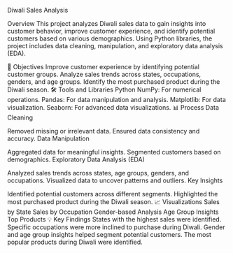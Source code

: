 Diwali Sales Analysis

 Overview
This project analyzes Diwali sales data to gain insights into customer behavior, improve customer experience,
and identify potential customers based on various demographics. Using Python libraries, the project includes data cleaning, manipulation, and exploratory data analysis (EDA).

🚀 Objectives
Improve customer experience by identifying potential customer groups.
Analyze sales trends across states, occupations, genders, and age groups.
Identify the most purchased product during the Diwali season.
🛠️ Tools and Libraries
Python
NumPy: For numerical operations.
Pandas: For data manipulation and analysis.
Matplotlib: For data visualization.
Seaborn: For advanced data visualizations.
📊 Process
Data Cleaning

Removed missing or irrelevant data.
Ensured data consistency and accuracy.
Data Manipulation

Aggregated data for meaningful insights.
Segmented customers based on demographics.
Exploratory Data Analysis (EDA)

Analyzed sales trends across states, age groups, genders, and occupations.
Visualized data to uncover patterns and outliers.
Key Insights

Identified potential customers across different segments.
Highlighted the most purchased product during the Diwali season.
📈 Visualizations
Sales by State
Sales by Occupation
Gender-based Analysis
Age Group Insights
Top Products
💡 Key Findings
States with the highest sales were identified.
Specific occupations were more inclined to purchase during Diwali.
Gender and age group insights helped segment potential customers.
The most popular products during Diwali were identified.
